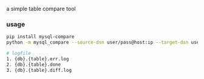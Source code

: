 a simple table compare tool
### usage
```sh
pip install mysql-compare
python -m mysql_compare --source-dsn user/pass@host:ip --target-dsn user/pass@host:ip --database db --table table

# logfile
1. {db}.{table}.err.log
2. {db}.{table}.done
3. {db}.{table}.diff.log
```
